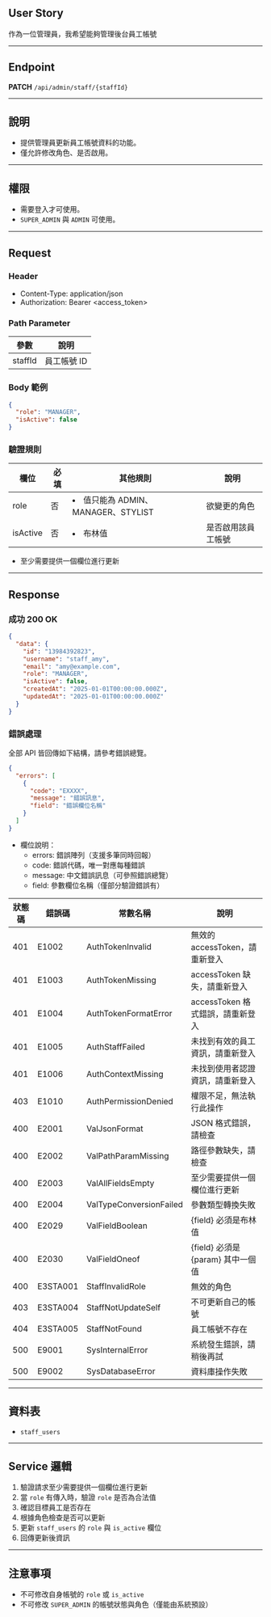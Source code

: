## User Story

作為一位管理員，我希望能夠管理後台員工帳號

---

## Endpoint

**PATCH** `/api/admin/staff/{staffId}`

---

## 說明

- 提供管理員更新員工帳號資料的功能。
- 僅允許修改角色、是否啟用。

---

## 權限

- 需要登入才可使用。
- `SUPER_ADMIN` 與 `ADMIN` 可使用。

---

## Request

### Header

- Content-Type: application/json
- Authorization: Bearer <access_token>

### Path Parameter

| 參數    | 說明        |
| ------- | ----------- |
| staffId | 員工帳號 ID |

### Body 範例

```json
{
  "role": "MANAGER",
  "isActive": false
}
```

### 驗證規則

| 欄位     | 必填 | 其他規則                             | 說明               |
| -------- | ---- | ------------------------------------ | ------------------ |
| role     | 否   | <li>值只能為 ADMIN、MANAGER、STYLIST | 欲變更的角色       |
| isActive | 否   | <li>布林值                           | 是否啟用該員工帳號 |

- 至少需要提供一個欄位進行更新

---

## Response

### 成功 200 OK

```json
{
  "data": {
    "id": "13984392823",
    "username": "staff_amy",
    "email": "amy@example.com",
    "role": "MANAGER",
    "isActive": false,
    "createdAt": "2025-01-01T00:00:00.000Z",
    "updatedAt": "2025-01-01T00:00:00.000Z"
  }
}
```

### 錯誤處理

全部 API 皆回傳如下結構，請參考錯誤總覽。

```json
{
  "errors": [
    {
      "code": "EXXXX",
      "message": "錯誤訊息",
      "field": "錯誤欄位名稱"
    }
  ]
}
```

- 欄位說明：
  - errors: 錯誤陣列（支援多筆同時回報）
  - code: 錯誤代碼，唯一對應每種錯誤
  - message: 中文錯誤訊息（可參照錯誤總覽）
  - field: 參數欄位名稱（僅部分驗證錯誤有）

| 狀態碼 | 錯誤碼   | 常數名稱                | 說明                              |
| ------ | -------- | ----------------------- | --------------------------------- |
| 401    | E1002  | AuthTokenInvalid       | 無效的 accessToken，請重新登入    |
| 401    | E1003    | AuthTokenMissing        | accessToken 缺失，請重新登入      |
| 401    | E1004    | AuthTokenFormatError    | accessToken 格式錯誤，請重新登入  |
| 401    | E1005    | AuthStaffFailed         | 未找到有效的員工資訊，請重新登入  |
| 401    | E1006    | AuthContextMissing      | 未找到使用者認證資訊，請重新登入  |
| 403    | E1010    | AuthPermissionDenied    | 權限不足，無法執行此操作          |
| 400    | E2001    | ValJsonFormat           | JSON 格式錯誤，請檢查             |
| 400    | E2002    | ValPathParamMissing     | 路徑參數缺失，請檢查              |
| 400    | E2003    | ValAllFieldsEmpty       | 至少需要提供一個欄位進行更新      |
| 400    | E2004    | ValTypeConversionFailed | 參數類型轉換失敗                  |
| 400    | E2029    | ValFieldBoolean         | {field} 必須是布林值              |
| 400    | E2030    | ValFieldOneof           | {field} 必須是 {param} 其中一個值 |
| 400    | E3STA001 | StaffInvalidRole        | 無效的角色                        |
| 403    | E3STA004 | StaffNotUpdateSelf      | 不可更新自己的帳號                |
| 404    | E3STA005 | StaffNotFound           | 員工帳號不存在                    |
| 500    | E9001    | SysInternalError        | 系統發生錯誤，請稍後再試          |
| 500    | E9002    | SysDatabaseError        | 資料庫操作失敗                    |

---

## 資料表

- `staff_users`

---

## Service 邏輯

1. 驗證請求至少需要提供一個欄位進行更新
2. 當 `role` 有傳入時，驗證 `role` 是否為合法值
3. 確認目標員工是否存在
4. 根據角色檢查是否可以更新
5. 更新 `staff_users` 的 `role` 與 `is_active` 欄位
6. 回傳更新後資訊

---

## 注意事項

- 不可修改自身帳號的 `role` 或 `is_active`
- 不可修改 `SUPER_ADMIN` 的帳號狀態與角色（僅能由系統預設）

